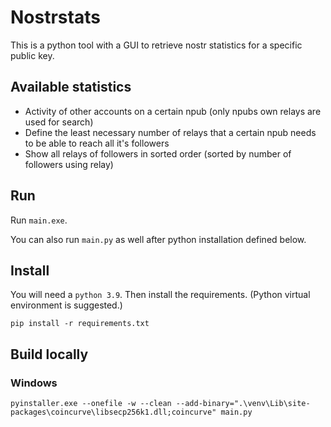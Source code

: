 # Nostrstats
This is a python tool with a GUI to retrieve nostr statistics for a specific public key.

## Available statistics
* Activity of other accounts on a certain npub (only npubs own relays are used for search)
* Define the least necessary number of relays that a certain npub needs to be able to reach all it's followers
* Show all relays of followers in sorted order (sorted by number of followers using relay)

## Run
Run `main.exe`. 

You can also run `main.py` as well after python installation defined below.

## Install
You will need a `python 3.9`. Then install the requirements. (Python virtual environment is suggested.)
```commandline
pip install -r requirements.txt
```

## Build locally
### Windows
```commandline
pyinstaller.exe --onefile -w --clean --add-binary=".\venv\Lib\site-packages\coincurve\libsecp256k1.dll;coincurve" main.py
```
